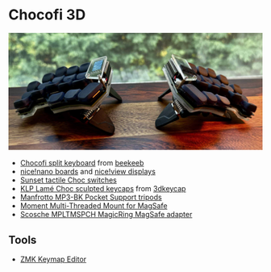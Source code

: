 # Chocofi 3D

![](./images/chocofi-3d.jpg)

- [Chocofi split keyboard](https://github.com/pashutk/chocofi) from [beekeeb](https://shop.beekeeb.com/product/chocofi-36-keys-kailh-low-profile-choc-v1-mechanical-ergonomic-hotswap-split-keyboard-diy-kit)
- [nice!nano boards](https://nicekeyboards.com/nice-nano) and [nice!view displays](https://nicekeyboards.com/nice-view)
- [Sunset tactile Choc switches](https://lowprokb.ca/products/sunset-tactile-choc-switches)
- [KLP Lamé Choc sculpted keycaps](https://github.com/braindefender/KLP-Lame-Keycaps/) from [3dkeycap](https://3dkeycap.com/collections/split-keyboards/products/klp-choc-keycap-set-low-profile-ergonomic-sculpted-keycaps)
- [Manfrotto MP3-BK Pocket Support tripods](https://www.manfrotto.com/us-en/pocket-support-large-black-mp3-bk)
- [Moment Multi-Threaded Mount for MagSafe](https://www.shopmoment.com/products/multi-thread-mount-for-magsafe-1)
- [Scosche MPLTMSPCH MagicRing MagSafe adapter](https://www.scosche.com/magicring-adhesive-magsafe-ring-2pack)

## Tools

- [ZMK Keymap Editor](https://nickcoutsos.github.io/keymap-editor/)
